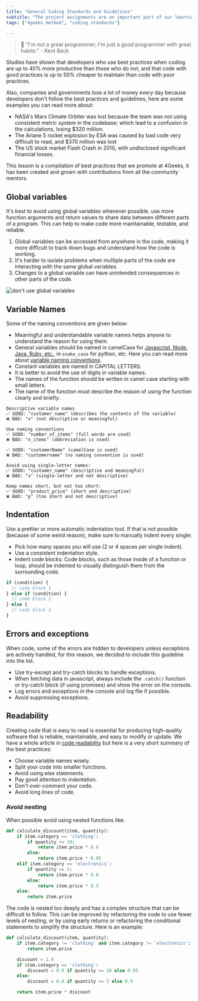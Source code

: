 ```yaml
---
title: "General Coding Standards and Guidelines"
subtitle: "The project assignments are an important part of our learning method, this lessons will show you what to expect and why the matter so much."
tags: ["4geeks method", "coding standards"]

---
```


>  🤯 "I'm not a great programmer; I'm just a good programmer with great habits." - Kent Beck

Studies have shown that developers who use best practices when coding are up to 40% more productive than those who do not, and that code with good practices is up to 50% cheaper to maintain than code with poor practices. 

Also, companies and governments lose a lot of money every day because developers don't follow the best practices and guidelines, here are some examples you can read more about:

- NASA's Mars Climate Orbiter was lost because the team was not using consistent metric system in the codebase; which lead to a confusion in the calculations, losing $320 million.
- The Ariane 5 rocket explosion by ESA was caused by bad code very difficult to read, and $370 million was lost
- The US stock market Flash Crash in 2010, with undisclosed significant financial losses.

This lesson is a compilation of best practices that we promote at 4Geeks, it has been created and grown with contributions from all the community mentors.

## Global variables
It's best to avoid using global variables whenever possible, use more function arguments and return values to share data between different parts of a program. This can help to make code more maintainable, testable, and reliable.

1. Global variables can be accessed from anywhere in the code, making it more difficult to track down bugs and understand how the code is working.
2. It's harder to isolate problems when multiple parts of the code are interacting with the same global variables.
3. Changes to a global variable can have unintended consequences in other parts of the code.

![don't use global variables](https://breathecode.herokuapp.com/v1/media/file/dont-use-global-variables-png?)

## Variable Names
Some of the naming conventions are given below:

- Meaningful and understandable variable names helps anyone to understand the reason for using them.
- General variables should be named in camelCase for [Javascript, Node, Java, Ruby, etc.](https://en.wikipedia.org/wiki/Snake_case), in `snake_case` for python, etc. Here you can read more about [variable naming conventions](https://4geeks.com/lesson/variable-naming-conventions).
- Constant variables are named in CAPITAL LETTERS.
- It is better to avoid the use of digits in variable names.
- The names of the function should be written in camel case starting with small letters.
- The name of the function must describe the reason of using the function clearly and briefly.

```text
Descriptive variable names
✅ GOOD: "customer_name" (describes the contents of the variable)
❌ BAD: "x" (not descriptive or meaningful)

Use naming conventions
✅ GOOD: "number_of_items" (full words are used)
❌ BAD: "n_items" (abbreviation is used)

✅ GOOD: "customerName" (camelCase is used)
❌ BAD: "customername" (no naming convention is used)

Avoid using single-letter names:
✅ GOOD: "customer_name" (descriptive and meaningful)
❌ BAD: "x" (single-letter and not descriptive)

Keep names short, but not too short:
✅ GOOD: "product_price" (short and descriptive)
❌ BAD: "p" (too short and not descriptive)
```

## Indentation

Use a prettier or more automatic indentation tool. If that is not possible (because of some weird reason), make sure to manually indent every single:

- Pick how many spaces you will use (2 or 4 spaces per single indent).
- Use a consistent indentation style.
- Indent code blocks: Code blocks, such as those inside of a function or loop, should be indented to visually distinguish them from the surrounding code.

```javascript
if (condition) {
  // code block 1
} else if (condition) {
  // code block 2
} else {
  // code block 3
}
```

## Errors and exceptions
When code, some of the errors are hidden to developers unless exceptions are actively handled, for this reason, we decided to include this guideline into the list.

- Use try-except and try-catch blocks to handle exceptions.
- When fetching data in javascript, always include the `.catch()` function or try-catch block (if using promises) and show the error on the console.
- Log errors and exceptions in the console and log file if possible.
- Avoid suppressing exceptions.

## Readability

Creating code that is easy to read is essential for producing high-quality software that is reliable, maintainable, and easy to modify or update. We have a whole article in [code readability](/lesson/what-is-and-how-to-improve-code-readability) but here is a very short summary of the best practices:

- Choose variable names wisely.
- Split your code into smaller functions.
- Avoid using else statements.
- Pay good attention to indentation.
- Don't over-comment your code.
- Avoid long lines of code.

### Avoid nesting

When possible avoid using nested functions like:

```python
def calculate_discount(item, quantity):
    if item.category == 'clothing':
        if quantity >= 10:
            return item.price * 0.9
        else:
            return item.price * 0.95
    elif item.category == 'electronics':
        if quantity >= 5:
            return item.price * 0.8
        else:
            return item.price * 0.9
    else:
        return item.price
```

The code is nested too deeply and has a complex structure that can be difficult to follow. This can be improved by refactoring the code to use fewer levels of nesting, or by using early returns or refactoring the conditional statements to simplify the structure. Here is an example:

```python
def calculate_discount(item, quantity):
    if item.category != 'clothing' and item.category != 'electronics':
        return item.price

    discount = 1.0
    if item.category == 'clothing':
        discount = 0.9 if quantity >= 10 else 0.95
    else:
        discount = 0.8 if quantity >= 5 else 0.9

    return item.price * discount
```
